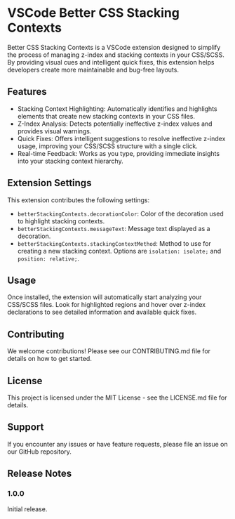 # VSCode Better CSS Stacking Contexts

Better CSS Stacking Contexts is a VSCode extension designed to simplify the process of managing z-index and stacking contexts in your CSS/SCSS. By providing visual cues and intelligent quick fixes, this extension helps developers create more maintainable and bug-free layouts.

## Features

* Stacking Context Highlighting: Automatically identifies and highlights elements that create new stacking contexts in your CSS files.
* Z-Index Analysis: Detects potentially ineffective z-index values and provides visual warnings.
* Quick Fixes: Offers intelligent suggestions to resolve ineffective z-index usage, improving your CSS/SCSS structure with a single click.
* Real-time Feedback: Works as you type, providing immediate insights into your stacking context hierarchy.


## Extension Settings

This extension contributes the following settings:

* `betterStackingContexts.decorationColor`: Color of the decoration used to highlight stacking contexts.
* `betterStackingContexts.messageText`: Message text displayed as a decoration.
* `betterStackingContexts.stackingContextMethod`: Method to use for creating a new stacking context. Options are `isolation: isolate;` and `position: relative;`.

## Usage
Once installed, the extension will automatically start analyzing your CSS/SCSS files. Look for highlighted regions and hover over z-index declarations to see detailed information and available quick fixes.

## Contributing
We welcome contributions! Please see our CONTRIBUTING.md file for details on how to get started.

## License
This project is licensed under the MIT License - see the LICENSE.md file for details.

## Support
If you encounter any issues or have feature requests, please file an issue on our GitHub repository.

## Release Notes

### 1.0.0

Initial release.


